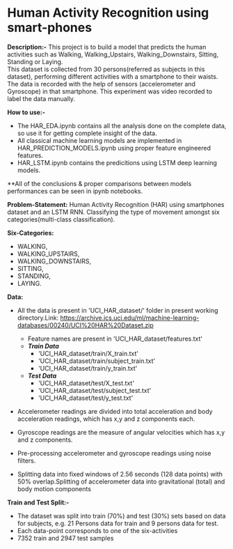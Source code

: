 # Human Activity Recognition using smart-phones

**Description:-**
This project is to build a model that predicts the human activities such as Walking, Walking_Upstairs, Walking_Downstairs, Sitting, Standing or Laying.<br/>This dataset is collected from 30 persons(referred as subjects in this dataset), performing different activities with a smartphone to their waists. The data is recorded with the help of sensors (accelerometer and Gyroscope) in that smartphone. This experiment was video recorded to label the data manually.

**How to use:-**
* The HAR_EDA.ipynb contains all the analysis done on the complete data, so use it for getting complete insight of the data.
* All classical machine learning models are implemented in HAR_PREDICTION_MODELS.ipynb using proper feature engineered features.
* HAR_LSTM.ipynb contains the predicitions using LSTM deep learning models.

**All of the conclusions & proper comparisons between models performances can be seen in ipynb notebooks.

**Problem-Statement:**
Human Activity Recognition (HAR) using smartphones dataset and an LSTM RNN. Classifying the type of movement amongst six categories(multi-class classification).

**Six-Categories:**
 
* WALKING,
* WALKING_UPSTAIRS,
* WALKING_DOWNSTAIRS,
* SITTING,
* STANDING,
* LAYING.


**Data:**
* All the data is present in 'UCI_HAR_dataset/' folder in present working directory.Link: https://archive.ics.uci.edu/ml/machine-learning-databases/00240/UCI%20HAR%20Dataset.zip
     - Feature names are present in 'UCI_HAR_dataset/features.txt'
     - ___Train Data___
         - 'UCI_HAR_dataset/train/X_train.txt'
         - 'UCI_HAR_dataset/train/subject_train.txt'
         - 'UCI_HAR_dataset/train/y_train.txt'
     - ___Test Data___
         - 'UCI_HAR_dataset/test/X_test.txt'
         - 'UCI_HAR_dataset/test/subject_test.txt'
         - 'UCI_HAR_dataset/test/y_test.txt'

* Accelerometer readings are divided into total acceleration and body acceleration readings, which has x,y and z components each.
* Gyroscope readings are the measure of angular velocities which has x,y and z components.
* Pre-processing accelerometer and gyroscope readings using noise filters.
* Splitting data into fixed windows of 2.56 seconds (128 data points) with 50% overlap.Splitting of accelerometer data into gravitational (total) and body motion components

**Train and Test Split:-**

* The dataset was split into train (70%) and test (30%) sets based on data for subjects, e.g. 21 Persons data for train and 9 persons data for test.
* Each data-point corresponds to one of the six-activities
* 7352 train and 2947 test samples
